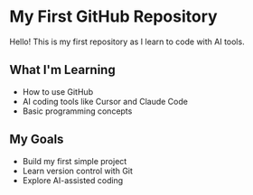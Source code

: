 # My First GitHub Repository

Hello! This is my first repository as I learn to code with AI tools.

## What I'm Learning
- How to use GitHub
- AI coding tools like Cursor and Claude Code
- Basic programming concepts

## My Goals
- Build my first simple project
- Learn version control with Git
- Explore AI-assisted coding
